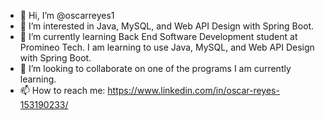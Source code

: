 - 👋 Hi, I’m @oscarreyes1
- 👀 I’m interested in Java, MySQL, and Web API Design with Spring Boot.
- 🌱 I’m currently learning Back End Software Development student at Promineo Tech. I am learning to use Java, MySQL, and Web API Design with Spring Boot.
- 💞️ I’m looking to collaborate on one of the programs I am currently learning. 
- 📫 How to reach me: https://www.linkedin.com/in/oscar-reyes-153190233/

<!---
oscarreyes1/oscarreyes1 is a ✨ special ✨ repository because its `README.md` (this file) appears on your GitHub profile.
You can click the Preview link to take a look at your changes.
--->
